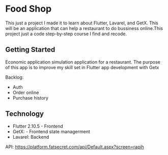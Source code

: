 # Food Shop

This just a project I made it to learn about Flutter, Lavarel, and GetX. This will be an application that can help a restaurant to do bussiness online.This project just a code step-by-step course I find and recode.

## Getting Started

Economic application simulation application for a restaurant. The purpose of this app is to improve my skill set in Flutter app development with Getx

Backlog:

- Auth
- Order online
- Purchase history

## Technology

- Flutter 2.10.5 - Frontend
- GetX: - Frontend state managerment
- Lavarel: Backend

API: https://platform.fatsecret.com/api/Default.aspx?screen=rapih
